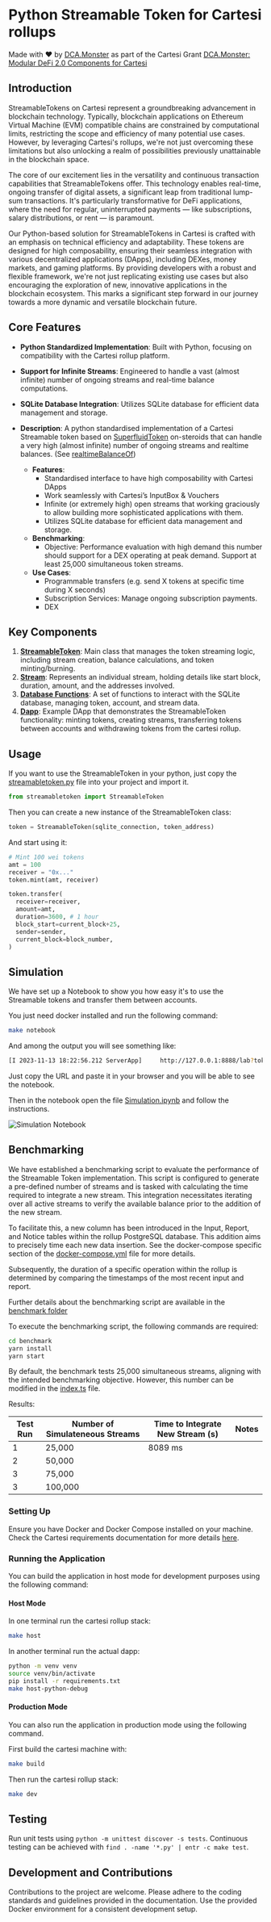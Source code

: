 # Python Streamable Token for Cartesi rollups

Made with ❤️ by [DCA.Monster](https://dca.monster) as part of the Cartesi Grant [DCA.Monster: Modular DeFi 2.0 Components for Cartesi](https://governance.cartesi.io/t/dca-monster-modular-defi-2-0-components-for-cartesi/210)

## Introduction

StreamableTokens on Cartesi represent a groundbreaking advancement in blockchain technology. Typically, blockchain applications on Ethereum Virtual Machine (EVM) compatible chains are constrained by computational limits, restricting the scope and efficiency of many potential use cases. However, by leveraging Cartesi's rollups, we're not just overcoming these limitations but also unlocking a realm of possibilities previously unattainable in the blockchain space.

The core of our excitement lies in the versatility and continuous transaction capabilities that StreamableTokens offer. This technology enables real-time, ongoing transfer of digital assets, a significant leap from traditional lump-sum transactions. It's particularly transformative for DeFi applications, where the need for regular, uninterrupted payments — like subscriptions, salary distributions, or rent — is paramount.

Our Python-based solution for StreamableTokens in Cartesi is crafted with an emphasis on technical efficiency and adaptability. These tokens are designed for high composability, ensuring their seamless integration with various decentralized applications (DApps), including DEXes, money markets, and gaming platforms. By providing developers with a robust and flexible framework, we're not just replicating existing use cases but also encouraging the exploration of new, innovative applications in the blockchain ecosystem. This marks a significant step forward in our journey towards a more dynamic and versatile blockchain future.

## Core Features

- **Python Standardized Implementation**: Built with Python, focusing on compatibility with the Cartesi rollup platform.
- **Support for Infinite Streams**: Engineered to handle a vast (almost infinite) number of ongoing streams and real-time balance computations.
- **SQLite Database Integration**: Utilizes SQLite database for efficient data management and storage.

- **Description**: A python standardised implementation of a Cartesi Streamable token based on [SuperfluidToken](https://github.com/superfluid-finance/protocol-monorepo/blob/dev/packages/ethereum-contracts/contracts/superfluid/SuperfluidToken.sol) on-steroids that can handle a very high (almost infinite) number of ongoing streams and realtime balances. (See [realtimeBalanceOf](https://github.com/superfluid-finance/protocol-monorepo/blob/4e0833900fa51d2dd82cc1be55d97e43d64451f7/packages/ethereum-contracts/contracts/superfluid/SuperfluidToken.sol#L72C6-L72C6))
  - **Features**:
    - Standardised interface to have high composability with Cartesi DApps
    - Work seamlessly with Cartesi’s InputBox & Vouchers
    - Infinite (or extremely high) open streams that working graciously to allow building more sophisticated applications with them.
    - Utilizes SQLite database for efficient data management and storage.
  - **Benchmarking**:
    - Objective: Performance evaluation with high demand this number should support for a DEX operating at peak demand. Support at least 25,000 simultaneous token streams.
  - **Use Cases**:
    - Programmable transfers (e.g. send X tokens at specific time during X seconds)
    - Subscription Services: Manage ongoing subscription payments.
    - DEX

## Key Components

1.  [**StreamableToken**](./dapp/streamabletoken.py): Main class that manages the token streaming logic, including stream creation, balance calculations, and token minting/burning.
2.  [**Stream**](./dapp/stream.py): Represents an individual stream, holding details like start block, duration, amount, and the addresses involved.
3.  [**Database Functions**](./dapp/db.py): A set of functions to interact with the SQLite database, managing token, account, and stream data.
4.  [**Dapp**](./dapp/core.py): Example DApp that demonstrates the StreamableToken functionality: minting tokens, creating streams, transferring tokens between accounts and withdrawing tokens from the cartesi rollup.

## Usage

If you want to use the StreamableToken in your python, just copy the [streamabletoken.py](./dapp/streamabletoken.py) file into your project and import it.

```python
from streamabletoken import StreamableToken
```

Then you can create a new instance of the StreamableToken class:

```python
token = StreamableToken(sqlite_connection, token_address)
```

And start using it:

```python
# Mint 100 wei tokens
amt = 100
receiver = "0x..."
token.mint(amt, receiver)

token.transfer(
  receiver=receiver,
  amount=amt,
  duration=3600, # 1 hour
  block_start=current_block+25,
  sender=sender,
  current_block=block_number,
)
```

## Simulation

We have set up a Notebook to show you how easy it's to use the Streamable tokens and transfer them between accounts.

You just need docker installed and run the following command:

```bash
make notebook
```

And among the output you will see something like:

```bash
[I 2023-11-13 18:22:56.212 ServerApp]     http://127.0.0.1:8888/lab?token=92b7eeb31f49fc54f871597bda570971b96f642476ededdc
```

Just copy the URL and paste it in your browser and you will be able to see the notebook.

Then in the notebook open the file [Simulation.ipynb](./Simulation.ipynb) and follow the instructions.

<img src="./images/notebook.png" alt="Simulation Notebook" style="max-width:1000px; height:auto;">

## Benchmarking

We have established a benchmarking script to evaluate the performance of the Streamable Token implementation. This script is configured to generate a pre-defined number of streams and is tasked with calculating the time required to integrate a new stream. This integration necessitates iterating over all active streams to verify the available balance prior to the addition of the new stream.

To facilitate this, a new column has been introduced in the Input, Report, and Notice tables within the rollup PostgreSQL database. This addition aims to precisely time each new data insertion. See the docker-compose specific section of the [docker-compose.yml](https://github.com/dcamonster/cartesi-defi-modular-components/blob/master/docker-compose.yml#L251) file for more details.

Subsequently, the duration of a specific operation within the rollup is determined by comparing the timestamps of the most recent input and report.

Further details about the benchmarking script are available in the [benchmark folder](./benchmark)

To execute the benchmarking script, the following commands are required:

```bash
cd benchmark
yarn install
yarn start
```

By default, the benchmark tests 25,000 simultaneous streams, aligning with the intended benchmarking objective. However, this number can be modified in the [index.ts](./benchmark/src/index.ts) file.

Results:

| Test Run | Number of Simulateneous Streams | Time to Integrate New Stream (s) | Notes |
| -------- | ------------------------------- | -------------------------------- | ----- |
| 1        | 25,000                          | 8089 ms                          |       |
| 2        | 50,000                          |                                  |       |
| 3        | 75,000                          |                                  |       |
| 3        | 100,000                         |                                  |       |

### Setting Up

Ensure you have Docker and Docker Compose installed on your machine. Check the Cartesi requirements documentation for more details [here](https://docs.cartesi.io/cartesi-rollups/build-dapps/requirements/).

### Running the Application

You can build the application in host mode for development purposes using the following command:

#### Host Mode

In one terminal run the cartesi rollup stack:

```bash
make host
```

In another terminal run the actual dapp:

```bash
python -m venv venv
source venv/bin/activate
pip install -r requirements.txt
make host-python-debug
```

#### Production Mode

You can also run the application in production mode using the following command.

First build the cartesi machine with:

```bash
make build
```

Then run the cartesi rollup stack:

```bash
make dev
```

## Testing

Run unit tests using `python -m unittest discover -s tests`. Continuous testing can be achieved with `find . -name '*.py' | entr -c make test`.

## Development and Contributions

Contributions to the project are welcome. Please adhere to the coding standards and guidelines provided in the documentation. Use the provided Docker environment for a consistent development setup.